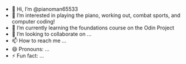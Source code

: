 - 👋 Hi, I’m @pianoman65533
- 👀 I’m interested in playing the piano, working out, combat sports, and computer coding!
- 🌱 I’m currently learning the foundations course on the Odin Project
- 💞️ I’m looking to collaborate on ...
- 📫 How to reach me ...
- 😄 Pronouns: ...
- ⚡ Fun fact: ...

<!---
pianoman65533/pianoman65533 is a ✨ special ✨ repository because its `README.md` (this file) appears on your GitHub profile.
You can click the Preview link to take a look at your changes.
--->
